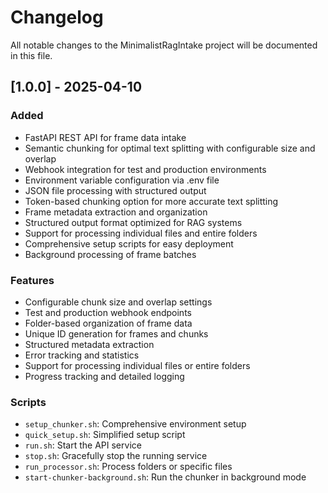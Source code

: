 # Changelog

All notable changes to the MinimalistRagIntake project will be documented in this file.

## [1.0.0] - 2025-04-10

### Added
- FastAPI REST API for frame data intake
- Semantic chunking for optimal text splitting with configurable size and overlap
- Webhook integration for test and production environments
- Environment variable configuration via .env file
- JSON file processing with structured output
- Token-based chunking option for more accurate text splitting
- Frame metadata extraction and organization
- Structured output format optimized for RAG systems
- Support for processing individual files and entire folders
- Comprehensive setup scripts for easy deployment
- Background processing of frame batches

### Features
- Configurable chunk size and overlap settings
- Test and production webhook endpoints
- Folder-based organization of frame data
- Unique ID generation for frames and chunks
- Structured metadata extraction
- Error tracking and statistics
- Support for processing individual files or entire folders
- Progress tracking and detailed logging

### Scripts
- `setup_chunker.sh`: Comprehensive environment setup
- `quick_setup.sh`: Simplified setup script
- `run.sh`: Start the API service
- `stop.sh`: Gracefully stop the running service
- `run_processor.sh`: Process folders or specific files
- `start-chunker-background.sh`: Run the chunker in background mode 